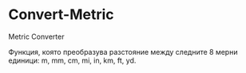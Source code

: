# Convert-Metric
Metric Converter

Функция, която преобразува разстояние между следните 8 мерни
единици: m, mm, cm, mi, in, km, ft, yd.
